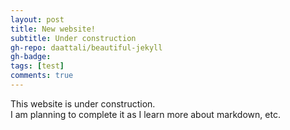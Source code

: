 ```yaml
---
layout: post
title: New website!
subtitle: Under construction
gh-repo: daattali/beautiful-jekyll
gh-badge:
tags: [test]
comments: true
---
```


This website is under construction.  
I am planning to complete it as I learn more about markdown, etc.
